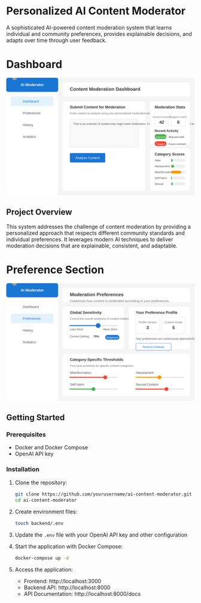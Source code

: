 # Personalized AI Content Moderator

A sophisticated AI-powered content moderation system that learns individual and community preferences, provides explainable decisions, and adapts over time through user feedback.

# Dashboard
![Dashboard Overview](screenshots/dashboard.svg)

## Project Overview

This system addresses the challenge of content moderation by providing a personalized approach that respects different community standards and individual preferences. It leverages modern AI techniques to deliver moderation decisions that are explainable, consistent, and adaptable.

# Preference Section
![Preferences Overview](screenshots/preference.svg)

## Getting Started

### Prerequisites

- Docker and Docker Compose
- OpenAI API key

### Installation

1. Clone the repository:
   ```bash
   git clone https://github.com/yourusername/ai-content-moderator.git
   cd ai-content-moderator
   ```

2. Create environment files:
   ```bash
   touch backend/.env
   ```

3. Update the `.env` file with your OpenAI API key and other configuration

4. Start the application with Docker Compose:
   ```bash
   docker-compose up -d
   ```

5. Access the application:
   - Frontend: http://localhost:3000
   - Backend API: http://localhost:8000
   - API Documentation: http://localhost:8000/docs
